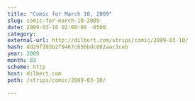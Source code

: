 ```yaml
---
title: "Comic for March 10, 2009"
slug: comic-for-march-10-2009
date: 2009-03-10 02:00:00 -0500
category: 
external-url: http://dilbert.com/strips/comic/2009-03-10/
hash: dd29f393b2f9467c656bdc082aac1ceb
year: 2009
month: 03
scheme: http
host: dilbert.com
path: /strips/comic/2009-03-10/

---
```





